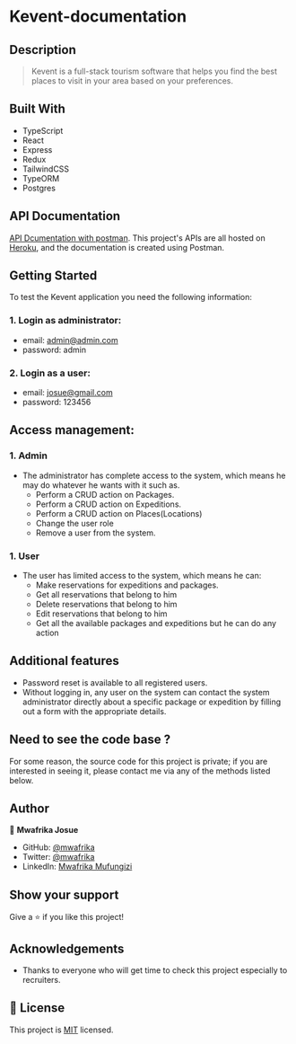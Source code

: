 # Kevent-documentation

## Description

> Kevent is a full-stack tourism software that helps you find the best places to visit in your area based on your preferences.

## Built With

- TypeScript
- React
- Express
- Redux
- TailwindCSS
- TypeORM
- Postgres

## API Documentation
[API Dcumentation with postman](https://documenter.getpostman.com/view/6127109/UzBqq5mr). This project's APIs are all hosted on [Heroku](https://kevent-rdc.herokuapp.com), and the documentation is created using Postman.

## Getting Started

To test the Kevent application you need the following information:

### 1. Login as administrator:
   
   - email: admin@admin.com
   - password: admin
  
 ### 2. Login as a user:
   
   - email: josue@gmail.com
   - password: 123456

## Access management:

### 1. Admin
- The administrator has complete access to the system, which means he may do whatever he wants with it such as.
  - Perform a CRUD action on Packages.
  - Perform a CRUD action on Expeditions.
  - Perform a CRUD action on Places(Locations)
  - Change the user role
  - Remove a user from the system.

### 1. User
- The user has limited access to the system, which means he can:
  - Make reservations for expeditions and packages.
  - Get all reservations that belong to him
  - Delete reservations that belong to him
  - Edit reservations that belong to him
  - Get all the available packages and expeditions but he can do any action

## Additional features
   - Password reset is available to all registered users.
   - Without logging in, any user on the system can contact the system administrator directly about a specific package or expedition by filling out a form with the appropriate details.

## Need to see the code base ?
For some reason, the source code for this project is private; if you are interested in seeing it, please contact me via any of the methods listed below.

## Author

👤 **Mwafrika Josue**

- GitHub: [@mwafrika](https://github.com/mwafrika)
- Twitter: [@mwafrika](@mwafrikamufung1)
- LinkedIn: [Mwafrika Mufungizi](https://www.linkedin.com/in/mwafrika-mufungizi/)

## Show your support

Give a ⭐️ if you like this project!

## Acknowledgements

- Thanks to everyone who will get time to check this project especially to recruiters.

## 📝 License

This project is [MIT](./MIT.md) licensed.
